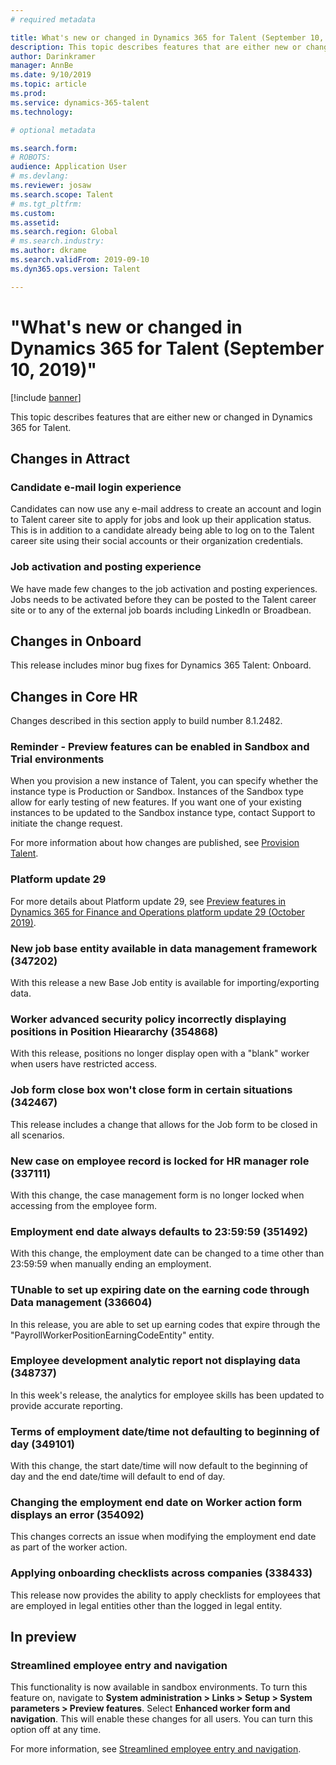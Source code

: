 ```yaml
---
# required metadata

title: What's new or changed in Dynamics 365 for Talent (September 10, 2019)
description: This topic describes features that are either new or changed in Microsoft Dynamics 365 for Talent.
author: Darinkramer
manager: AnnBe
ms.date: 9/10/2019
ms.topic: article
ms.prod: 
ms.service: dynamics-365-talent
ms.technology: 

# optional metadata

ms.search.form: 
# ROBOTS: 
audience: Application User
# ms.devlang: 
ms.reviewer: josaw
ms.search.scope: Talent
# ms.tgt_pltfrm: 
ms.custom: 
ms.assetid: 
ms.search.region: Global
# ms.search.industry: 
ms.author: dkrame
ms.search.validFrom: 2019-09-10
ms.dyn365.ops.version: Talent

---
```

# "What's new or changed in Dynamics 365 for Talent (September 10, 2019)"

[!include [banner](includes/banner.md)]

This topic describes features that are either new or changed in Dynamics 365 for Talent.

## Changes in Attract

### Candidate e-mail login experience

Candidates can now use any e-mail address to create an account and login to Talent career site to apply for jobs and look up their application status. This is in addition to a candidate already being able to log on to the Talent career site using their social accounts or their organization credentials.

### Job activation and posting experience

We have made few changes to the job activation and posting experiences. Jobs needs to be activated before they can be posted to the Talent career site or to any of the external job boards including LinkedIn or Broadbean.

## Changes in Onboard
This release includes minor bug fixes for Dynamics 365 Talent: Onboard.

## Changes in Core HR
Changes described in this section apply to build number 8.1.2482.

### Reminder - Preview features can be enabled in Sandbox and Trial environments

When you provision a new instance of Talent, you can specify whether the instance type is Production or Sandbox. Instances of the Sandbox type allow for early testing of new features. If you want one of your existing instances to be updated to the Sandbox instance type, contact Support to initiate the change request.

For more information about how changes are published, see [Provision Talent](./provisioning-talent.md).

### Platform update 29

For more details about Platform update 29, see [Preview features in Dynamics 365 for Finance and Operations platform update 29 (October 2019)](https://docs.microsoft.com/en-us/dynamics365/unified-operations/fin-and-ops/get-started/whats-new-platform-update-29).

### New job base entity available in data management framework (347202)

With this release a new Base Job entity is available for importing/exporting data. 

### Worker advanced security policy incorrectly displaying positions in Position Hieararchy (354868)

With this release, positions no longer display open with a "blank" worker when users have restricted access.

### Job form close box won't close form in certain situations (342467)

This release includes a change that allows for the Job form to be closed in all scenarios.

### New case on employee record is locked for HR manager role (337111)

With this change, the case management form is no longer locked when accessing from the employee form.

### Employment end date always defaults to 23:59:59 (351492)

With this change, the employment date can be changed to a time other than 23:59:59 when manually ending an employment.

### TUnable to set up expiring date on the earning code through Data management (336604)

In this release, you are able to set up earning codes that expire through the "PayrollWorkerPositionEarningCodeEntity" entity.

### Employee development analytic report not displaying data (348737)

In this week's release, the analytics for employee skills has been updated to provide accurate reporting.

### Terms of employment date/time not defaulting to beginning of day (349101)

With this change, the start date/time will now default to the beginning of day and the end date/time will default to end of day.

### Changing the employment end date on Worker action form displays an error (354092) 

This changes corrects an issue when modifying the employment end date as part of the worker action.

### Applying onboarding checklists across companies (338433)

This release now provides the ability to apply checklists for employees that are employed in legal entities other than the logged in legal entity.

## In preview

### Streamlined employee entry and navigation

This functionality is now available in sandbox environments. To turn this feature on, navigate to **System administration > Links > Setup > System parameters > Preview features**. Select **Enhanced worker form and navigation**. This will enable these changes for all users. You can turn this option off at any time.

For more information, see [Streamlined employee entry and navigation](./streamlined-employee-entry.md).
